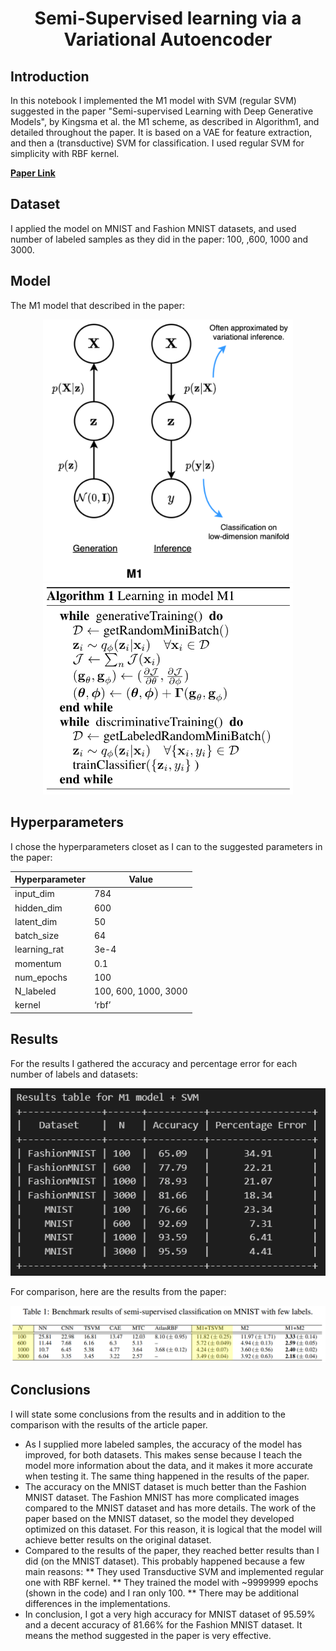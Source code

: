 <p align="center">
  <h1 align="center">Semi-Supervised learning via a Variational Autoencoder</h1>
</p>

## Introduction

In this notebook I implemented the M1 model with SVM (regular SVM) suggested in the paper "Semi-supervised Learning with Deep Generative Models", by Kingsma et al. the M1 scheme, as described in Algorithm1, and detailed throughout the paper. It is based on a VAE for feature extraction, and then a (transductive) SVM for classification. I used regular SVM for simplicity with RBF kernel.

<a href="https://arxiv.org/abs/1406.5298/"><strong>Paper Link</strong></a>

## Dataset

I applied the model on MNIST and Fashion MNIST datasets, and used number of labeled samples as they did in the paper: 100, ,600, 1000 and 3000.

## Model

The M1 model that described in the paper:
<div align="center">
  <img src="images/model.png", width="400">
  <img src="images/algorithm.png", width="400">
</div>

## Hyperparameters

I chose the hyperparameters closet as I can to the suggested parameters in the paper:

| Hyperparameter | Value                |
|----------------|----------------------|
| input_dim      | 784                  |
| hidden_dim     | 600                  |
| latent_dim     | 50                   |
| batch_size     | 64                   |
| learning_rat   | 3e-4                 |
| momentum       | 0.1                  |
| num_epochs     | 100                  |
| N_labeled      | 100, 600, 1000, 3000 |
| kernel         | ‘rbf’                |

## Results

For the results I gathered the accuracy and percentage error for each number of labels and datasets:
<div align="center">
  <img src="images/results.png", width="600">
</div>

For comparison, here are the results from the paper:
<div align="center">
  <img src="images/results2.png", width="600">
</div>

## Conclusions

I will state some conclusions from the results and in addition to the comparison with the results of the article paper.

* As I supplied more labeled samples, the accuracy of the model has improved, for both datasets. This makes sense because I teach the model more information about the data, and it makes it more accurate when testing it. The same thing happened in the results of the paper.
* The accuracy on the MNIST dataset is much better than the Fashion MNIST dataset. The Fashion MNIST has more complicated images compared to the MNIST dataset and has more details. The work of the paper based on the MNIST dataset, so the model they developed optimized on this dataset. For this reason, it is logical that the model will achieve better results on the original dataset.
* Compared to the results of the paper, they reached better results than I did (on the MNIST dataset). This probably happened because a few main reasons:
** They used Transductive SVM and implemented regular one with RBF kernel.
** They trained the model with ~9999999 epochs (shown in the code) and I ran only 100.
** There may be additional differences in the implementations.
* In conclusion, I got a very high accuracy for MNIST dataset of 95.59% and a decent accuracy of 81.66% for the Fashion MNIST dataset. It means the method suggested in the paper is very effective.
